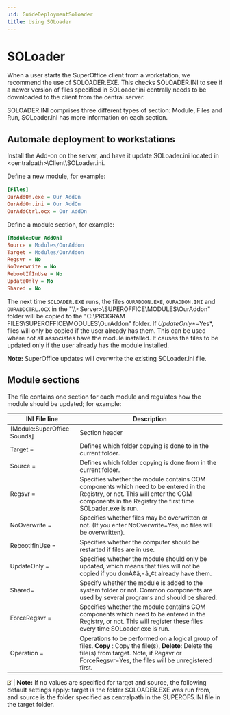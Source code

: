 ```yaml
---
uid: GuideDeploymentSoloader
title: Using SOLoader
---
```


SOLoader
========

When a user starts the SuperOffice client from a workstation, we recommend the use of SOLOADER.EXE. This checks SOLOADER.INI to see if a newer version of files specified in SOLoader.ini centrally needs to be downloaded to the client from the central server.

SOLOADER.INI comprises three different types of section: Module, Files and Run, SOLoader.ini has more information on each section.

Automate deployment to workstations
----------------------------------------------------------------------------------------------------

Install the Add-on on the server, and have it update SOLoader.ini located in &lt;centralpath&gt;\\Client\\SOLoader.ini.

Define a new module, for example:

```ini
[Files]
OurAddOn.exe = Our AddOn
OurAddOn.ini = Our AddOn
OurAddCtrl.ocx = Our AddOn
```

Define a module section, for example:

```ini
[Module:Our AddOn]
Source = Modules/OurAddon
Target = Modules/OurAddon
Regsvr = No
NoOverwrite = No
RebootIfInUse = No
UpdateOnly = No
Shared = No
```

The next time `SOLOADER.EXE` runs, the files `OURADDON.EXE`, `OURADDON.INI` and `OURADDCTRL.OCX` in the "\\\\&lt;Server&gt;\\SUPEROFFICE\\MODULES\\OurAddon" folder will be copied to the "C:\\PROGRAM FILES\\SUPEROFFICE\\MODULES\\OurAddon" folder. If *UpdateOnly**=Yes*, files will only be copied if the user already has them. This can be used where not all associates have the module installed. It causes the files to be updated only if the user already has the module installed.

**Note:** SuperOffice updates will overwrite the existing SOLoader.ini file.

Module sections
--------------------------------------------------------------------------------

The file contains one section for each module and regulates how the module should be updated; for example:


|INI File line|Description|
|---------------------------|-----------|
|[Module:SuperOffice Sounds]|Section header|
| Target = | Defines which folder copying is done to in the current folder.
| Source = | Defines which folder copying is done from in the current folder.
| Regsvr = | Specifies whether the module contains COM components which need to be entered in the Registry, or not. This will enter the COM components in the Registry the first time SOLoader.exe is run.|
|NoOverwrite =|Specifies whether files may be overwritten or not. (If you enter NoOverwrite=Yes, no files will be overwritten).
|RebootIfInUse =|Specifies whether the computer should be restarted if files are in use.
|UpdateOnly =|Specifies whether the module should only be updated, which means that files will not be copied if you donÃ¢â‚¬â„¢t already have them.
|Shared=|Specify whether the module is added to the system folder or not. Common components are used by several programs and should be shared.
|ForceRegsvr =|Specifies whether the module contains COM components which need to be entered in the Registry, or not. This will register these files every time SOLoader.exe is run.
|Operation =|Operations to be performed on a logical group of files. **Copy** : Copy the file(s), **Delete**: Delete the file(s) from target. Note, if Regsvr or ForceRegsvr=Yes, the files will be unregistered first.

 ![](../../images/hs-note.gif) | **Note:** If no values are specified for target and source, the following default settings apply: target is the folder SOLOADER.EXE was run from, and source is the folder specified as centralpath in the SUPEROF5.INI file in the target folder. 

